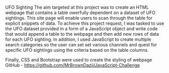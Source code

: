 UFO Sighting
The aim targeted at this project was to create an HTML webpage that contains a table owerfully dependent on a dataset of UFO sightings. This site page will enable users to scan through the table for explicit snippets of data.  To achieve this project request, I was tasked to use the UFO dataset provided in a form of a JavaScript object and write code that would append a table to the webpage and then add new rows of data for each UFO sighting.  In addition, I used JavaScript to create multiple search categories so the user can set set various channels and quest for specific UFO sightings using the criteria based on the table columns.  

Finally, CSS and Bootstrap were used to create the styling of webpage
GitHub - https://github.com/MrBrownDazii/JavaScript-Challenge
